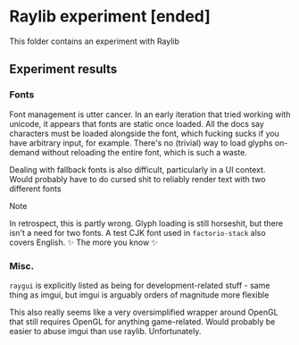 # Raylib experiment [ended]

This folder contains an experiment with Raylib 

## Experiment results

### Fonts

Font management is utter cancer. In an early iteration that tried working with unicode, it appears that fonts are static once loaded. All the docs say characters must be loaded alongside the font, which fucking sucks if you have arbitrary input, for example. There's no (trivial) way to load glyphs on-demand without reloading the entire font, which is such a waste.

Dealing with fallback fonts is also difficult, particularly in a UI context. Would probably have to do cursed shit to reliably render text with two different fonts 

> [!NOTE]
> In retrospect, this is partly wrong. Glyph loading is still horseshit, but there isn't a need for two fonts. A test CJK font used in `factorio-stack` also covers English. ✨ The more you know ✨

### Misc.

`raygui` is explicitly listed as being for development-related stuff - same thing as imgui, but imgui is arguably orders of magnitude more flexible

This also really seems like a very oversimplified wrapper around OpenGL that still requires OpenGL for anything game-related. Would probably be easier to abuse imgui than use raylib. Unfortunately.



